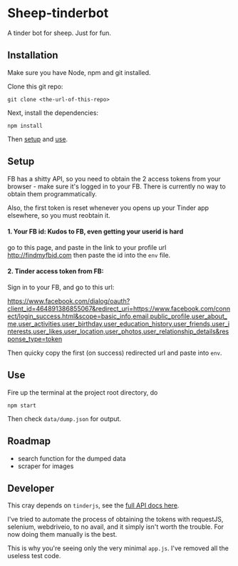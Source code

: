 # Sheep-tinderbot
A tinder bot for sheep. Just for fun.

## Installation
Make sure you have Node, npm and git installed.

Clone this git repo:

```
git clone <the-url-of-this-repo>
```

Next, install the dependencies:

```
npm install
```

Then [setup](#setup) and [use](#use).

## <a name="setup"></a>Setup
FB has a shitty API, so you need to obtain the 2 access tokens from your browser - make sure it's logged in to your FB. There is currently no way to obtain them programmatically.

Also, the first token is reset whenever you opens up your Tinder app elsewhere, so you must reobtain it.


#### 1. Your FB id: Kudos to FB, even getting your userid is hard
go to this page, and paste in the link to your profile url
http://findmyfbid.com
then paste the id into the `env` file.

#### 2. Tinder access token from FB: 
Sign in to your FB, and go to this url:

https://www.facebook.com/dialog/oauth?client_id=464891386855067&redirect_uri=https://www.facebook.com/connect/login_success.html&scope=basic_info,email,public_profile,user_about_me,user_activities,user_birthday,user_education_history,user_friends,user_interests,user_likes,user_location,user_photos,user_relationship_details&response_type=token

Then quicky copy the first (on success) redirected url and paste into `env`.

## <a name="use"></a>Use
Fire up the terminal at the project root directory, do

```
npm start
```

Then check `data/dump.json` for output.


## Roadmap
- search function for the dumped data
- scraper for images


## Developer
This cray depends on `tinderjs`, see the [full API docs here](https://github.com/alkawryk/tinderjs).

I've tried to automate the process of obtaining the tokens with requestJS, selenium, webdriveio, to no avail, and it simply isn't worth the trouble. For now doing them manually is the best.

This is why you're seeing only the very minimal `app.js`. I've removed all the useless test code.

